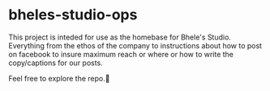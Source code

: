 # bheles-studio-ops
This project is inteded for use as the homebase for Bhele's Studio.
Everything from the ethos of the company to instructions about how to post on facebook to insure maximum reach or where or how to write the copy/captions for our posts.

Feel free to explore the repo.💅
